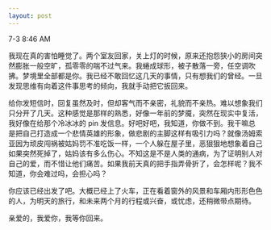 ```yaml
---
layout: post
---
```


7-3 8:46 AM

我现在真的害怕睡觉了。两个室友回家，关上灯的时候，原来还抱怨狭小的房间突然膨胀一般空旷，孤零零的喘不过气来。我蜷成球形，被子散落一旁，任空调吹拂。梦境里全部都是你。我已经不敢回忆这几天的事情，只有想我们的曾经。一旦发现思维有向着这件事思考的倾向，我就手动把它扳回来。

给你发短信时，回复虽然及时，但却客气而不亲密，礼貌而不亲热。难以想象我们只分开了几天。这种感觉是那样的熟悉，好像一年前的梦魇，突然在现实中复活，我好像在给那个冷冰冰的 pin 发信息。好吧好吧，我知道，你做不到。我干嘛总是把自己打造成一个悲情英雄的形象，做悲剧的主脚这样有吸引力吗？就像汤姆索亚因为顽皮闯祸被姑妈罚不准吃饭一样，一个人躲在屋子里，恶狠狠地想象着自己如果突然死掉了，姑妈该有多么伤心。不知这是不是人类的通病，为了证明别人对自己的爱，而不惜让他们痛苦。如果我前天真的把手指弄骨折了，会怎样呢？我不知道，你会难过吗，会担心吗？

你应该已经出发了吧。大概已经上了火车，正在看着窗外的风景和车厢内形形色色的人，为明天的旅行，和未来两个月的行程或兴奋，或忧虑，还稍微带点期待。

亲爱的，我爱你，我等你回来。
